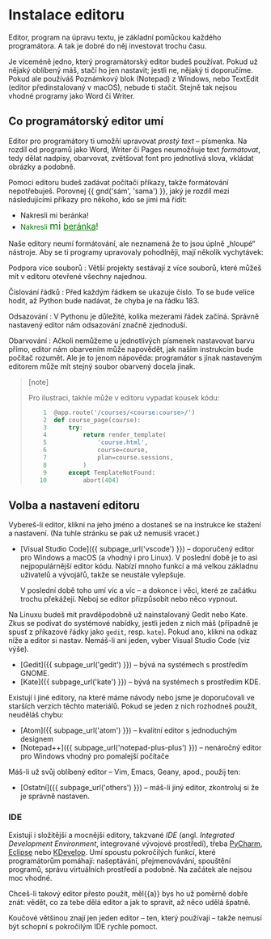 # Instalace editoru

Editor, program na úpravu textu, je základní pomůckou každého programátora.
A tak je dobré do něj investovat trochu času.

Je víceméně jedno, který programátorský editor budeš používat.
Pokud už nějaký oblíbený máš, stačí ho jen nastavit;
jestli ne, nějaký ti doporučíme.
Pokud ale používáš Poznámkový blok (Notepad) z Windows,
nebo TextEdit (editor předinstalovaný v macOS),
nebude ti stačit.
Stejně tak nejsou vhodné programy jako Word či Writer.


## Co programátorský editor umí

Editor pro programátory ti umožňí upravovat *prostý text* – písmenka.
Na rozdíl od programů jako Word, Writer či Pages neumožňuje text *formátovat*,
tedy dělat nadpisy, obarvovat, zvětšovat font pro jednotlivá slova,
vkládat obrázky a podobně.

Pomocí editoru budeš zadávat počítači příkazy, takže formátování nepotřebuješ.
Porovnej {{ gnd('sám', 'sama') }}, jaký je rozdíl mezi následujícími příkazy
pro někoho, kdo se jimi má řídit:

* Nakresli mi beránka!
* <font color="green">Nakresli <big><big>mi</big> <u>beránka</u>!</big></font>

Naše editory neumí formátování, ale neznamená že to jsou úplně „hloupé“
nástroje.
Aby se ti programy upravovaly pohodlněji, mají několik vychytávek:

Podpora více souborů
:   Větší projekty sestávají z více souborů, které můžeš mít v editoru
    otevřené všechny najednou.

Číslování řádků
:   Před každým řádkem se ukazuje číslo.
    To se bude velice hodit, až Python bude nadávat, že chyba je na řádku 183. 

Odsazování
:   V Pythonu je důležité, kolika mezerami řádek začíná.
    Správně nastavený editor nám odsazování značně zjednoduší.

Obarvování
:   Ačkoli nemůžeme u jednotlivých písmenek nastavovat barvu přímo, editor nám
    obarvením může napovědět, jak našim instrukcím bude počítač rozumět.
    Ale je to jenom nápověda:
    programátor s jinak nastaveným editorem může mít stejný soubor obarvený
    docela jinak.

> [note]
>
> Pro ilustraci, takhle může v editoru vypadat kousek kódu:
>
> ```python
>     1  @app.route('/courses/<course:course>/')
>     2  def course_page(course):
>     3      try:
>     4          return render_template(
>     5              'course.html',
>     6              course=course,
>     7              plan=course.sessions,
>     8          )
>     9      except TemplateNotFound:
>    10          abort(404)
> ```


## Volba a nastavení editoru

Vybereš-li editor, klikni na jeho jméno a dostaneš se na instrukce ke stažení
a nastavení.
(Na tuhle stránku se pak už nemusíš vracet.)

* [Visual Studio Code]({{ subpage_url('vscode') }}) – doporučený editor pro
  Windows a macOS (a vhodný i pro Linux).
  V poslední době je to asi nejpopulárnější editor kódu.
  Nabízí mnoho funkcí a má velkou základnu uživatelů a vývojářů,
  takže se neustále vylepšuje.

  V poslední době toho umí víc a víc – a dokonce i věci,
  které ze začátku trochu překážejí.
  Neboj se editor přizpůsobit nebo něco vypnout.

Na Linuxu budeš mít pravděpodobně už nainstalovaný Gedit nebo Kate.
Zkus se podívat do systémové nabídky, jestli jeden z nich máš (případně je
spusť z příkazové řádky jako `gedit`, resp. `kate`).
Pokud ano, klikni na odkaz níže a editor si nastav.
Nemáš-li ani jeden, vyber Visual Studio Code (viz výše).

* [Gedit]({{ subpage_url('gedit') }}) – bývá na systémech s prostředím GNOME.
* [Kate]({{ subpage_url('kate') }}) – bývá na systémech s prostředím KDE.

Existují i jiné editory, na které máme návody
nebo jsme je doporučovali ve starších verzích těchto materiálů.
Pokud se jeden z nich rozhodneš použít, neuděláš chybu:

* [Atom]({{ subpage_url('atom') }}) – kvalitní editor s jednoduchým designem
* [Notepad++]({{ subpage_url('notepad-plus-plus') }}) – nenáročný editor
  pro Windows vhodný pro pomalejší počítače

Máš-li už svůj oblíbený editor – Vim, Emacs, Geany, apod., použij ten:

* [Ostatní]({{ subpage_url('others') }}) – máš-li jiný editor, zkontroluj
  si že je správně nastaven.


### IDE

Existují i složitější a mocnější editory, takzvané *IDE* (angl. *Integrated
Development Environment*, integrované vývojové prostředí),
třeba [PyCharm], [Eclipse] nebo [KDevelop].
Umí spoustu pokročilých funkcí, které programátorům pomáhají:
našeptávání, přejmenovávání, spouštění programů, správu virtuálních prostředí
a podobně.
Na začátek ale nejsou moc vhodné.

Chceš-li takový editor přesto použít, měl{{a}} bys ho už poměrně dobře znát:
vědět, co za tebe dělá editor a jak to spravit, až něco udělá špatně.

Koučové většinou znají jen jeden editor – ten, který používají –
takže nemusí být schopní s pokročilým IDE rychle pomoct.


[PyCharm]: https://www.jetbrains.com/pycharm/
[Eclipse]: https://eclipse.org/
[KDevelop]: https://www.kdevelop.org/

